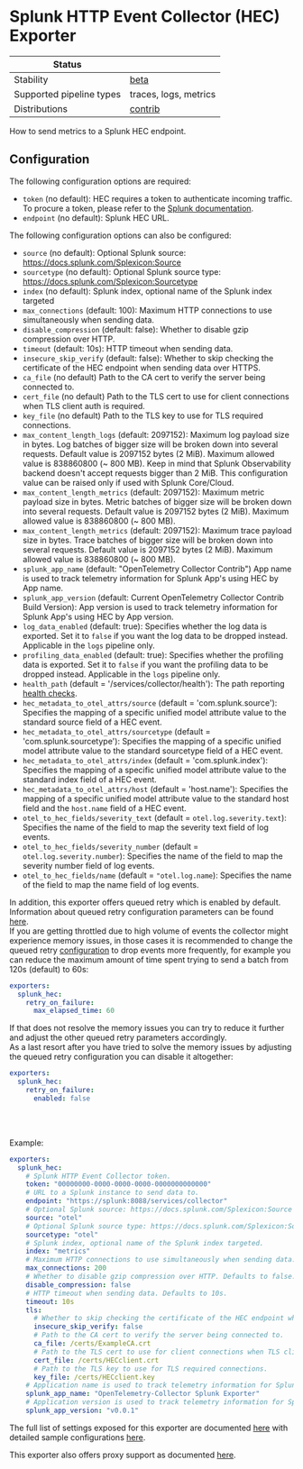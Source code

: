 # Splunk HTTP Event Collector (HEC) Exporter

| Status                   |                       |
| ------------------------ |-----------------------|
| Stability                | [beta]                |
| Supported pipeline types | traces, logs, metrics |
| Distributions            | [contrib]             |

How to send metrics to a Splunk HEC endpoint.

## Configuration

The following configuration options are required:

- `token` (no default): HEC requires a token to authenticate incoming traffic. To procure a token, please refer to the [Splunk documentation](https://docs.splunk.com/Documentation/Splunk/latest/Data/UsetheHTTPEventCollector).
- `endpoint` (no default): Splunk HEC URL.

The following configuration options can also be configured:

- `source` (no default): Optional Splunk source: https://docs.splunk.com/Splexicon:Source
- `sourcetype` (no default): Optional Splunk source type: https://docs.splunk.com/Splexicon:Sourcetype
- `index` (no default): Splunk index, optional name of the Splunk index targeted
- `max_connections` (default: 100): Maximum HTTP connections to use simultaneously when sending data.
- `disable_compression` (default: false): Whether to disable gzip compression over HTTP.
- `timeout` (default: 10s): HTTP timeout when sending data.
- `insecure_skip_verify` (default: false): Whether to skip checking the certificate of the HEC endpoint when sending data over HTTPS.
- `ca_file` (no default) Path to the CA cert to verify the server being connected to.
- `cert_file` (no default) Path to the TLS cert to use for client connections when TLS client auth is required.
- `key_file` (no default) Path to the TLS key to use for TLS required connections.
- `max_content_length_logs` (default: 2097152): Maximum log payload size in bytes. Log batches of bigger size will be
  broken down into several requests. Default value is 2097152 bytes (2 MiB). Maximum allowed value is 838860800
  (~ 800 MB). Keep in mind that Splunk Observability backend doesn't accept requests bigger than 2 MiB. This
  configuration value can be raised only if used with Splunk Core/Cloud.
- `max_content_length_metrics` (default: 2097152): Maximum metric payload size in bytes. Metric batches of bigger size
  will be broken down into several requests. Default value is 2097152 bytes (2 MiB). Maximum allowed value is 838860800
  (~ 800 MB).
- `max_content_length_metrics` (default: 2097152): Maximum trace payload size in bytes. Trace batches of bigger size
  will be broken down into several requests. Default value is 2097152 bytes (2 MiB). Maximum allowed value is 838860800
  (~ 800 MB).
- `splunk_app_name` (default: "OpenTelemetry Collector Contrib") App name is used to track telemetry information for Splunk App's using HEC by App name.
- `splunk_app_version` (default: Current OpenTelemetry Collector Contrib Build Version): App version is used to track telemetry information for Splunk App's using HEC by App version. 
- `log_data_enabled` (default: true): Specifies whether the log data is exported. Set it to `false` if you want the log 
  data to be dropped instead. Applicable in the `logs` pipeline only.
- `profiling_data_enabled` (default: true): Specifies whether the profiling data is exported. Set it to `false` if 
  you want the profiling data to be dropped instead. Applicable in the `logs` pipeline only.
- `health_path` (default = '/services/collector/health'): The path reporting [health checks](https://docs.splunk.com/Documentation/Splunk/9.0.1/RESTREF/RESTinput#services.2Fcollector.2Fhealth).
- `hec_metadata_to_otel_attrs/source` (default = 'com.splunk.source'): Specifies the mapping of a specific unified model attribute value to the standard source field of a HEC event.
- `hec_metadata_to_otel_attrs/sourcetype` (default = 'com.splunk.sourcetype'): Specifies the mapping of a specific unified model attribute value to the standard sourcetype field of a HEC event.
- `hec_metadata_to_otel_attrs/index` (default = 'com.splunk.index'):  Specifies the mapping of a specific unified model attribute value to the standard index field of a HEC event.
- `hec_metadata_to_otel_attrs/host` (default = 'host.name'):  Specifies the mapping of a specific unified model attribute value to the standard host field and the `host.name` field of a HEC event.
- `otel_to_hec_fields/severity_text` (default = `otel.log.severity.text`): Specifies the name of the field to map the severity text field of log events.
- `otel_to_hec_fields/severity_number` (default = `otel.log.severity.number`): Specifies the name of the field to map the severity number field of log events.
- `otel_to_hec_fields/name` (default = `"otel.log.name`): Specifies the name of the field to map the name field of log events.

In addition, this exporter offers queued retry which is enabled by default.
Information about queued retry configuration parameters can be found
[here](https://github.com/open-telemetry/opentelemetry-collector/blob/main/exporter/exporterhelper/README.md).
<br />
If you are getting throttled due to high volume of events the collector might experience memory issues, in those cases it is recommended to change the queued retry [configuration](https://github.com/open-telemetry/opentelemetry-collector/tree/main/exporter/exporterhelper#configuration) to drop events more frequently, for example you can reduce the maximum amount of time spent trying to send a batch from 120s (default) to 60s:
```yaml
exporters:
  splunk_hec:
    retry_on_failure:
      max_elapsed_time: 60
```
If that does not resolve the memory issues you can try to reduce it further and adjust the other queued retry parameters accordingly.
<br />
As a last resort after you have tried to solve the memory issues by adjusting the queued retry configuration you can disable it altogether:

```yaml
exporters:
  splunk_hec:
    retry_on_failure:
      enabled: false
```
<br /><br />

Example:

```yaml
exporters:
  splunk_hec:
    # Splunk HTTP Event Collector token.
    token: "00000000-0000-0000-0000-0000000000000"
    # URL to a Splunk instance to send data to.
    endpoint: "https://splunk:8088/services/collector"
    # Optional Splunk source: https://docs.splunk.com/Splexicon:Source
    source: "otel"
    # Optional Splunk source type: https://docs.splunk.com/Splexicon:Sourcetype
    sourcetype: "otel"
    # Splunk index, optional name of the Splunk index targeted.
    index: "metrics"
    # Maximum HTTP connections to use simultaneously when sending data. Defaults to 100.
    max_connections: 200
    # Whether to disable gzip compression over HTTP. Defaults to false.
    disable_compression: false
    # HTTP timeout when sending data. Defaults to 10s.
    timeout: 10s
    tls:
      # Whether to skip checking the certificate of the HEC endpoint when sending data over HTTPS. Defaults to false.
      insecure_skip_verify: false
      # Path to the CA cert to verify the server being connected to.
      ca_file: /certs/ExampleCA.crt
      # Path to the TLS cert to use for client connections when TLS client auth is required.
      cert_file: /certs/HECclient.crt
      # Path to the TLS key to use for TLS required connections.
      key_file: /certs/HECclient.key
    # Application name is used to track telemetry information for Splunk App's using HEC by App name.
    splunk_app_name: "OpenTelemetry-Collector Splunk Exporter"
    # Application version is used to track telemetry information for Splunk App's using HEC by App version.
    splunk_app_version: "v0.0.1"
```

The full list of settings exposed for this exporter are documented [here](config.go)
with detailed sample configurations [here](testdata/config.yaml).

This exporter also offers proxy support as documented
[here](https://github.com/open-telemetry/opentelemetry-collector/tree/main/exporter#proxy-support).

[beta]:https://github.com/open-telemetry/opentelemetry-collector#beta
[contrib]:https://github.com/open-telemetry/opentelemetry-collector-releases/tree/main/distributions/otelcol-contrib
